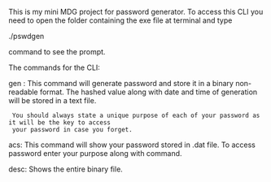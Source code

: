 This is my mini MDG project for password generator. To access this CLI you need to open the folder containing 
the exe file at terminal and type

./pswdgen


command to see the prompt.


The commands for the CLI:

gen :  This command will generate password and store it in a binary non-readable format. The hashed value
     along with date and time of generation will be stored in a text file.
     
     You should always state a unique purpose of each of your password as it will be the key to access
     your password in case you forget.
     
     
acs: This command will show your password stored in .dat file. To access password enter your purpose 
    along with command.

desc: Shows the entire binary file.